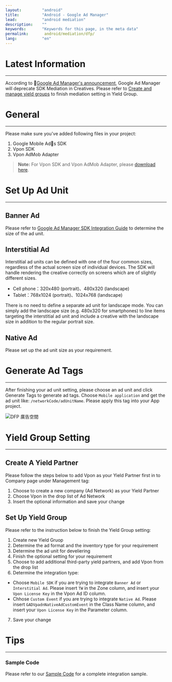 ```yaml
---
layout:         "android"
title:          "Android - Google Ad Manager"
lead:           "android mediation"
description:    ""
keywords:       "Keywords for this page, in the meta data"
permalink:       android/mediation/dfp/
lang:           "en"
---
```

# Latest Information
---
According to [Google Ad Manager's announcement](https://support.google.com/admanager/answer/9020684), Google Ad Manager will deprecate SDK Mediation in Creatives. Please refer to [Create and manage yield groups](https://support.google.com/admanager/answer/7390828) to finish mediation setting in Yield Group.


# General
---
Please make sure you've added following files in your project:

1. Google Mobile Ads SDK
2. Vpon SDK
3. Vpon AdMob Adapter

>**Note:** For Vpon SDK and Vpon AdMob Adapter, please [download here][1].


# Set Up Ad Unit
---

## Banner Ad
Please refer to [Google Ad Manager SDK Integration Guide](https://developers.google.com/ad-manager/mobile-ads-sdk/android/banner#banner_sizes) to determine the size of the ad unit.

## Interstitial Ad
Interstitial ad units can be defined with one of the four common sizes, regardless of the actual screen size of individual devices. The SDK will handle rendering the creative correctly on screens which are of slightly different sizes.

* Cell phone：320x480 (portrait)、480x320 (landscape)
* Tablet：768x1024 (portrait)、1024x768 (landscape)

There is no need to define a separate ad unit for landscape mode. You can simply add the landscape size (e.g. 480x320 for smartphones) to line items targeting the interstitial ad unit and include a creative with the landscape size in addition to the regular portrait size.

## Native Ad
Please set up the ad unit size as your requirement.


# Generate Ad Tags
---
After finishing your ad unit setting, please choose an ad unit and click Generate Tags to generate ad tags. Choose `Mobile application` and get the ad unit like: `/networkCode/adUnitName`. Please apply this tag into your App project.

![DFP 廣告空間]

# Yield Group Setting
---

## Create A Yield Partner

Please follow the steps below to add Vpon as your Yield Partner first in to Company page under Management tag:

1. Choose to create a new company (Ad Network) as your Yield Partner
2. Choose Vpon in the drop list of Ad Network
3. Insert the optional information and save your change


## Set Up Yield Group

Please refer to the instruction below to finish the Yield Group setting:

1. Create new Yield Gruop
2. Determine the ad format and the inventory type for your requirement
3. Determine the ad unit for develiering
4. Finish the optional setting for your requirement
5. Choose to add additional third-party yield partners, and add Vpon from the drop list
6. Determine the integration type:
* Choose `Mobile SDK` if you are trying to integrate `Banner Ad` or `Interstitial Ad`. Please insert `TW` in the Zone column, and insert your `Vpon License Key` in the Vpon Ad ID column.
* Chhose `Custom Event` if you are trying to integrate `Native Ad`. Please insert `GADVpadnNativeAdCustomEvent` in the Class Name column, and insert your `Vpon License Key` in the Parameter column.
7. Save your change



# Tips
---

### Sample Code
Please refer to our [Sample Code] for a complete integration sample.


[integration guide]: ../../integration-guide
[Sample Code]: {{site.baseurl}}/android/download/#dfp
[Here]: https://www.google.com/dfp/
[DFP 廣告空間]: {{site.imgurl}}/AppAdManager_03.png
[DFP_Partner_English.png]: {{site.imgurl}}/DFP_Partner_English.png
[新增指定目標]: {{site.imgurl}}/AddTargeting.png
[廣告素材類型]: {{site.imgurl}}/SDKMediation.png
[Warning]: {{site.imgurl}}/DFP_EN2.png
[插頁尺寸]: {{site.imgurl}}/dfp_interstitial.png

[1]: {{site.baseurl}}/android/download